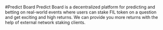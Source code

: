#Predict Board
Predict Board is a decentralized platform for predicting and betting on real-world events where users can stake FIL token on a question and get exciting and high returns. We can provide you more returns with the help of external network staking clients.
